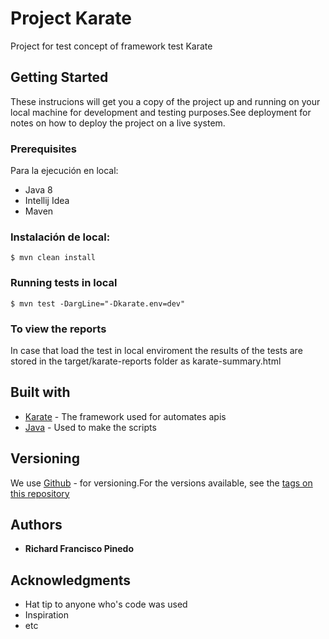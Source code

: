 # Project Karate
Project for test concept of framework test Karate

## Getting Started
These instrucions will get you a copy of the project up and running on your local machine for development and testing purposes.See deployment for notes on how to deploy the project on a live system.

### Prerequisites

Para la ejecución en local:
- Java 8
- Intellij Idea
- Maven

### Instalación de local:
```
$ mvn clean install
```

### Running tests in local
```
$ mvn test -DargLine="-Dkarate.env=dev"
```

### To view the reports
In case that load the test in local enviroment the results of the tests are stored in the target/karate-reports folder as karate-summary.html

## Built with
* [Karate](https://github.com/karatelabs/karate) - The framework used for automates apis
* [Java](https://www.java.com/es/) - Used to make the scripts

## Versioning
We use [Github](https://github.com/) - for versioning.For the versions available, see the [tags on this repository](https://github.com/richie07/projectKarate)

## Authors
* **Richard Francisco Pinedo**

## Acknowledgments
* Hat tip to anyone who's code was used
* Inspiration
* etc